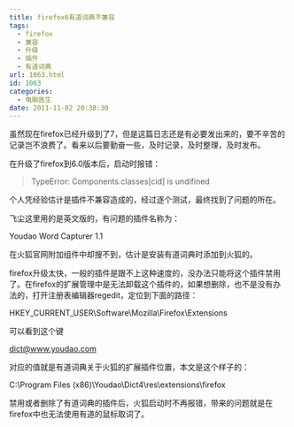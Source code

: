 ```yaml
---
title: firefox6有道词典不兼容
tags:
  - firefox
  - 兼容
  - 升级
  - 插件
  - 有道词典
url: 1063.html
id: 1063
categories:
  - 电脑医生
date: 2011-11-02 20:38:30
---
```


虽然现在firefox已经升级到了7，但是这篇日志还是有必要发出来的，要不辛苦的记录岂不浪费了。看来以后要勤奋一些，及时记录，及时整理，及时发布。  

在升级了firefox到6.0版本后，启动时报错：  

> TypeError: Components.classes\[cid\] is undifined

个人凭经验估计是插件不兼容造成的，经过逐个测试，最终找到了问题的所在。  

飞尘这里用的是英文版的，有问题的插件名称为：  

Youdao Word Capturer 1.1

在火狐官网附加组件中却搜不到，估计是安装有道词典时添加到火狐的。  

firefox升级太快，一般的插件是跟不上这种速度的，没办法只能将这个插件禁用了。在firefox的扩展管理中是无法卸载这个插件的，如果想删除，也不是没有办法的，打开注册表编辑器regedit，定位到下面的路径：  

HKEY_CURRENT_USER\Software\Mozilla\Firefox\Extensions

可以看到这个键  

dict@www.youdao.com

对应的值就是有道词典关于火狐的扩展插件位置，本文是这个样子的：  

C:\Program Files (x86)\Youdao\Dict4\\res\extensions\firefox

禁用或者删除了有道词典的插件后，火狐启动时不再报错，带来的问题就是在firefox中也无法使用有道的鼠标取词了。